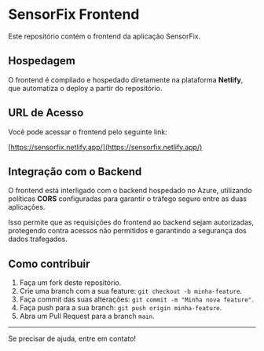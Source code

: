 # SensorFix Frontend

Este repositório contém o frontend da aplicação SensorFix.

## Hospedagem

O frontend é compilado e hospedado diretamente na plataforma **Netlify**, que automatiza o deploy a partir do repositório.

## URL de Acesso

Você pode acessar o frontend pelo seguinte link:

[https://sensorfix.netlify.app/](https://sensorfix.netlify.app/)

## Integração com o Backend

O frontend está interligado com o backend hospedado no Azure, utilizando políticas **CORS** configuradas para garantir o tráfego seguro entre as duas aplicações.

Isso permite que as requisições do frontend ao backend sejam autorizadas, protegendo contra acessos não permitidos e garantindo a segurança dos dados trafegados.

## Como contribuir

1. Faça um fork deste repositório.
2. Crie uma branch com a sua feature: `git checkout -b minha-feature`.
3. Faça commit das suas alterações: `git commit -m "Minha nova feature"`.
4. Faça push para a sua branch: `git push origin minha-feature`.
5. Abra um Pull Request para a branch `main`.

---

Se precisar de ajuda, entre em contato!

